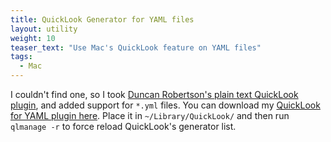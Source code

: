 ```yaml
---
title: QuickLook Generator for YAML files
layout: utility
weight: 10
teaser_text: "Use Mac's QuickLook feature on YAML files"
tags:
  - Mac
---
```

I couldn't find one, so I took [Duncan Robertson's plain text QuickLook plugin](http://whomwah.github.io/qlstephen/), and added support for `*.yml` files. You can download my [QuickLook for YAML plugin here](QLStephen.qlgenerator.zip). Place it in `~/Library/QuickLook/` and then run `qlmanage -r` to force reload QuickLook's generator list.